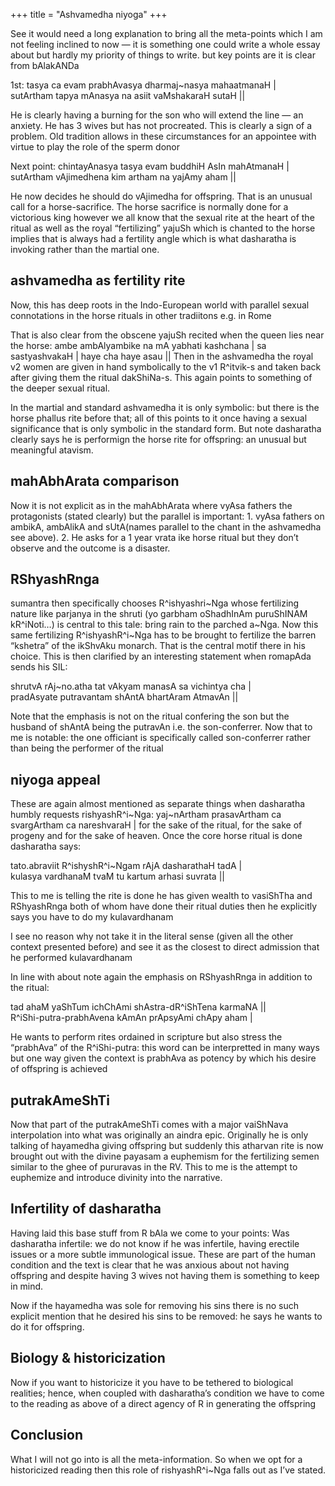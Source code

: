 +++
title = "Ashvamedha niyoga"
+++

See it would need a long explanation to bring all the meta-points which I am not feeling inclined to now — it is something one could write a whole essay about but hardly my priority of things to write. but key points are it is clear from bAlakANDa

1st: tasya ca evam prabhAvasya dharmaj~nasya mahaatmanaH |  
sutArtham tapya mAnasya na asiit vaMshakaraH sutaH ||

He is clearly having a burning for the son who will extend the line — an anxiety. He has 3 wives but has not procreated. This is clearly a sign of a problem. Old tradition allows in these circumstances for an appointee with virtue to play the role of the sperm donor

Next point: chintayAnasya tasya evam buddhiH AsIn mahAtmanaH |  
sutArtham vAjimedhena kim artham na yajAmy aham ||

He now decides he should do vAjimedha for offspring. That is an unusual call for a horse-sacrifice. The horse sacrifice is normally done for a victorious king however we all know that the sexual rite at the heart of the ritual as well as the royal “fertilizing” yajuSh which is chanted to the horse implies that is always had a fertility angle which is what dasharatha is invoking rather than the martial one.

## ashvamedha as fertility rite
Now, this has deep roots in the Indo-European world with parallel sexual connotations in the horse rituals in other tradiitons e.g. in Rome

That is also clear from the obscene yajuSh recited when the queen lies near the horse:
ambe ambAlyambike na mA yabhati kashchana | sa sastyashvakaH | haye cha haye asau ||
Then in the ashvamedha the royal v2 women are given in hand symbolically to the v1 R^itvik-s and taken back after giving them the ritual dakShiNa-s. This again points to something of the deeper sexual ritual.

In the martial and standard ashvamedha it is only symbolic: but there is the horse phallus rite before that; all of this points to it once having a sexual significance that is only symbolic in the standard form. But note dasharatha clearly says he is performign the horse rite for offspring: an unusual but meaningful atavism.

## mahAbhArata comparison
Now it is not explicit as in the mahAbhArata where vyAsa fathers the protagonists (stated clearly) but the parallel is important: 1. vyAsa fathers on ambikA, ambAlikA and sUtA(names parallel to the chant in the ashvamedha see above). 2. He asks for a 1 year vrata ike horse ritual but they don’t observe and the outcome is a disaster.

## RShyashRnga
sumantra then specifically chooses R^ishyashri~Nga whose fertilizing nature like parjanya in the shruti (yo garbham oShadhInAm puruShINAM kR^iNoti…) is central to this tale: bring rain to the parched a~Nga. Now this same fertilizing R^ishyashR^i~Nga has to be brought to fertilize the barren “kshetra” of the ikShvAku monarch. That is the central motif there in his choice. This is then clarified by an interesting statement when romapAda sends his SIL:

shrutvA rAj~no.atha tat vAkyam manasA sa vichintya cha |    
pradAsyate putravantam shAntA bhartAram AtmavAn ||

Note that the emphasis is not on the ritual confering the son but the husband of shAntA being the putravAn i.e. the son-conferrer. Now that to me is notable: the one officiant is specifically called son-conferrer rather than being the performer of the ritual

## niyoga appeal
These are again almost mentioned as separate things when dasharatha humbly requests rishyashR^i~Nga: yaj~nArtham prasavArtham ca svargArtham ca nareshvaraH | for the sake of the ritual, for the sake of progeny and for the sake of heaven. Once the core horse ritual is done dasharatha says:

tato.abraviit R^ishyshR^i~Ngam rAjA dasharathaH tadA |  
kulasya vardhanaM tvaM tu kartum arhasi suvrata ||

This to me is telling the rite is done he has given wealth to vasiShTha and RShyashRnga both of whom have done their ritual duties then he explicitly says you have to do my kulavardhanam

I see no reason why not take it in the literal sense (given all the other context presented before) and see it as the closest to direct admission that he performed kulavardhanam

In line with about note again the emphasis on RShyashRnga in addition to the ritual:

tad ahaM yaShTum ichChAmi shAstra-dR^iShTena karmaNA ||  
R^iShi-putra-prabhAvena kAmAn prApsyAmi chApy aham |

He wants to perform rites ordained in scripture but also stress the “prabhAva” of the R^iShi-putra: this word can be interpretted in many ways but one way given the context is prabhAva as potency by which his desire of offspring is achieved

## putrakAmeShTi
Now that part of the putrakAmeShTi comes with a major vaiShNava interpolation into what was originally an aindra epic. Originally he is only talking of hayamedha giving offspring but suddenly this atharvan rite is now brought out with the divine payasam a euphemism for the fertilizing semen similar to the ghee of pururavas in the RV. This to me is the attempt to euphemize and introduce divinity into the narrative.

## Infertility of dasharatha
Having laid this base stuff from R bAla we come to your points:
Was dasharatha infertile: we do not know if he was infertile, having erectile issues or a more subtle immunological issue. These are part of the human condition and the text is clear that he was anxious about not having offspring and despite having 3 wives not having them is something to keep in mind.

Now if the hayamedha was sole for removing his sins there is no such explicit mention that he desired his sins to be removed: he says he wants to do it for offspring.

## Biology & historicization
Now if you want to historicize it you have to be tethered to biological realities; hence, when coupled with dasharatha’s condition we have to come to the reading as above of a direct agency of R in generating the offspring

## Conclusion
What I will not go into is all the meta-information. So when we opt for a historicized reading then this role of rishyashR^i~Nga falls out as I’ve stated.
